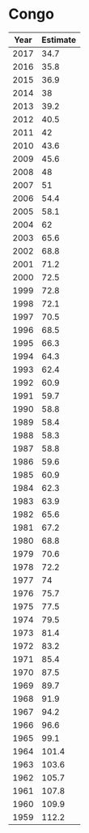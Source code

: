 # Congo

| Year | Estimate |
| ---- | -------- |
| 2017 | 34.7 |
| 2016 | 35.8 |
| 2015 | 36.9 |
| 2014 | 38 |
| 2013 | 39.2 |
| 2012 | 40.5 |
| 2011 | 42 |
| 2010 | 43.6 |
| 2009 | 45.6 |
| 2008 | 48 |
| 2007 | 51 |
| 2006 | 54.4 |
| 2005 | 58.1 |
| 2004 | 62 |
| 2003 | 65.6 |
| 2002 | 68.8 |
| 2001 | 71.2 |
| 2000 | 72.5 |
| 1999 | 72.8 |
| 1998 | 72.1 |
| 1997 | 70.5 |
| 1996 | 68.5 |
| 1995 | 66.3 |
| 1994 | 64.3 |
| 1993 | 62.4 |
| 1992 | 60.9 |
| 1991 | 59.7 |
| 1990 | 58.8 |
| 1989 | 58.4 |
| 1988 | 58.3 |
| 1987 | 58.8 |
| 1986 | 59.6 |
| 1985 | 60.9 |
| 1984 | 62.3 |
| 1983 | 63.9 |
| 1982 | 65.6 |
| 1981 | 67.2 |
| 1980 | 68.8 |
| 1979 | 70.6 |
| 1978 | 72.2 |
| 1977 | 74 |
| 1976 | 75.7 |
| 1975 | 77.5 |
| 1974 | 79.5 |
| 1973 | 81.4 |
| 1972 | 83.2 |
| 1971 | 85.4 |
| 1970 | 87.5 |
| 1969 | 89.7 |
| 1968 | 91.9 |
| 1967 | 94.2 |
| 1966 | 96.6 |
| 1965 | 99.1 |
| 1964 | 101.4 |
| 1963 | 103.6 |
| 1962 | 105.7 |
| 1961 | 107.8 |
| 1960 | 109.9 |
| 1959 | 112.2 |